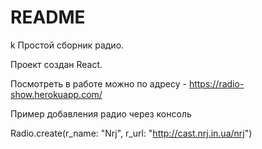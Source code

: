 # README
k
Простой сборник радио.

Проект создан React.

Посмотреть в работе можно по адресу - https://radio-show.herokuapp.com/
 
Пример добавления радио через консоль

Radio.create(r_name: "Nrj", r_url: "http://cast.nrj.in.ua/nrj")
